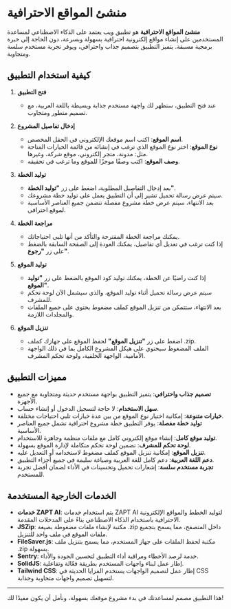 # منشئ المواقع الاحترافية

**منشئ المواقع الاحترافية** هو تطبيق ويب يعتمد على الذكاء الاصطناعي لمساعدة المستخدمين على إنشاء مواقع إلكترونية احترافية بسهولة وبسرعة، دون الحاجة إلى خبرة برمجية مسبقة. يتميز التطبيق بتصميم جذاب واحترافي، ويوفر تجربة مستخدم سلسة ومتجاوبة.

## كيفية استخدام التطبيق

1. **فتح التطبيق**

   - عند فتح التطبيق، ستظهر لك واجهة مستخدم جذابة وبسيطة باللغة العربية، مع تصميم متطور ومتجاوب.

2. **إدخال تفاصيل المشروع**

   - **اسم الموقع**: اكتب اسم موقعك الإلكتروني في الحقل المخصص.
   - **نوع الموقع**: اختر نوع الموقع الذي ترغب في إنشائه من قائمة الخيارات المتاحة مثل: مدونة، متجر إلكتروني، موقع شركة، وغيرها.
   - **وصف الموقع**: اكتب وصفًا موجزًا للموقع وما ترغب في تحقيقه.

3. **توليد الخطة**

   - بعد إدخال التفاصيل المطلوبة، اضغط على زر **"توليد الخطة"**.
   - سيتم عرض رسالة تحميل تشير إلى أن التطبيق يعمل على توليد خطة مشروعك.
   - بعد الانتهاء، سيتم عرض خطة مشروع مفصلة تتضمن جميع العناصر الأساسية لموقع احترافي.

4. **مراجعة الخطة**

   - يمكنك مراجعة الخطة المقترحة والتأكد من أنها تلبي احتياجاتك.
   - إذا كنت ترغب في تعديل أي تفاصيل، يمكنك العودة إلى الصفحة السابقة بالضغط على زر **"رجوع"**.

5. **توليد الموقع**

   - إذا كنت راضيًا عن الخطة، يمكنك توليد كود الموقع بالضغط على زر **"توليد الموقع"**.
   - سيتم عرض رسالة تحميل أثناء توليد الموقع، والذي سيشمل الآن لوحة تحكم للمشرف.
   - بعد الانتهاء، ستتمكن من تنزيل الموقع كملف مضغوط يحتوي على جميع الملفات والمجلدات اللازمة.

6. **تنزيل الموقع**

   - اضغط على زر **"تنزيل الموقع"** لحفظ الموقع على جهازك كملف .zip.
   - الملف المضغوط سيحتوي على هيكل المشروع الكامل بما في ذلك الواجهة الأمامية، الواجهة الخلفية، ولوحة تحكم المشرف.

## مميزات التطبيق

- **تصميم جذاب واحترافي**: يتميز التطبيق بواجهة مستخدم حديثة ومتجاوبة مع جميع الأجهزة.
- **سهل الاستخدام**: لا حاجة لتسجيل الدخول أو إنشاء حساب.
- **خيارات متنوعة**: إمكانية اختيار نوع الموقع من بين عدة خيارات تلبي احتياجات مختلفة.
- **توليد خطة مفصلة**: يوفر التطبيق خطة مشروع احترافية تشمل جميع العناصر الأساسية.
- **توليد موقع كامل**: إنشاء موقع إلكتروني كامل مع ملفات منظمة وجاهزة للاستخدام.
- **لوحة تحكم للمشرف**: تضمين لوحة تحكم متكاملة لإدارة الموقع بسهولة.
- **تنزيل الموقع**: إمكانية تنزيل الموقع كملف مضغوط لاستخدامه أو التعديل عليه.
- **دعم اللغة العربية**: دعم كامل للغة العربية وصياغة سليمة في جميع أجزاء التطبيق.
- **تجربة مستخدم سلسة**: إشعارات تحميل وتحسينات في الأداء لضمان أفضل تجربة للمستخدم.

## الخدمات الخارجية المستخدمة

- **خدمات ZAPT AI**: يتم استخدام خدمات ZAPT AI لتوليد الخطط والمواقع الإلكترونية الاحترافية باستخدام الذكاء الاصطناعي بناءً على المدخلات المقدمة.
- **JSZip**: مكتبة لإنشاء ملفات مضغوطة بصيغة .zip داخل المتصفح، مما يسمح بتجميع ملفات الموقع في ملف واحد للتنزيل.
- **FileSaver.js**: مكتبة لحفظ الملفات على جهاز المستخدم، مما يسمح بتنزيل ملف .zip بسهولة.
- **Sentry**: خدمة لرصد الأخطاء ومراقبة أداء التطبيق لتحسين الجودة والأداء.
- **SolidJS**: إطار عمل لبناء واجهات المستخدم بطريقة فعّالة وتفاعلية.
- **Tailwind CSS**: إطار عمل لتصميم الواجهات يستخدم المزايا الحديثة في CSS لتسهيل تصميم واجهات متجاوبة وجذابة.

---

هذا التطبيق مصمم لمساعدتك في بدء مشروع موقعك بسهولة، ونأمل أن يكون مفيدًا لك!
